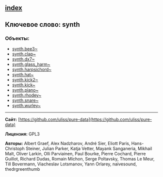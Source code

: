 [index](../index.html)
---

## Ключевое слово: synth

### Объекты:
* [synth.bee3~](../synth.bee3~.html)
* [synth.clap~](../synth.clap~.html)
* [synth.dx7~](../synth.dx7~.html)
* [synth.glass_harm~](../synth.glass_harm~.html)
* [synth.harpsichord~](../synth.harpsichord~.html)
* [synth.hat~](../synth.hat~.html)
* [synth.kick2~](../synth.kick2~.html)
* [synth.kick~](../synth.kick~.html)
* [synth.piano~](../synth.piano~.html)
* [synth.rhodey~](../synth.rhodey~.html)
* [synth.snare~](../synth.snare~.html)
* [synth.wurley~](../synth.wurley~.html)

---
**Сайт:** [https://github.com/uliss/pure-data](https://github.com/uliss/pure-data)

**Лицензия:** GPL3

**Авторы:** Albert Graef, Alex Nadzharov, André Sier, Eliott Paris, Hans-Christoph Steiner, Julian Parker, Katja Vetter, Mayank Sanganeria, Mikhail Malt, Oliver Larkin, Olli Parviainen, Paul Bourke, Pierre Cochard, Pierre Guillot, Richard Dudas, Romain Michon, Serge Poltavsky, Thomas Le Meur, Till Bovermann, Viacheslav Lotsmanov, Yann Orlarey, naivesound, thedrgreenthumb
